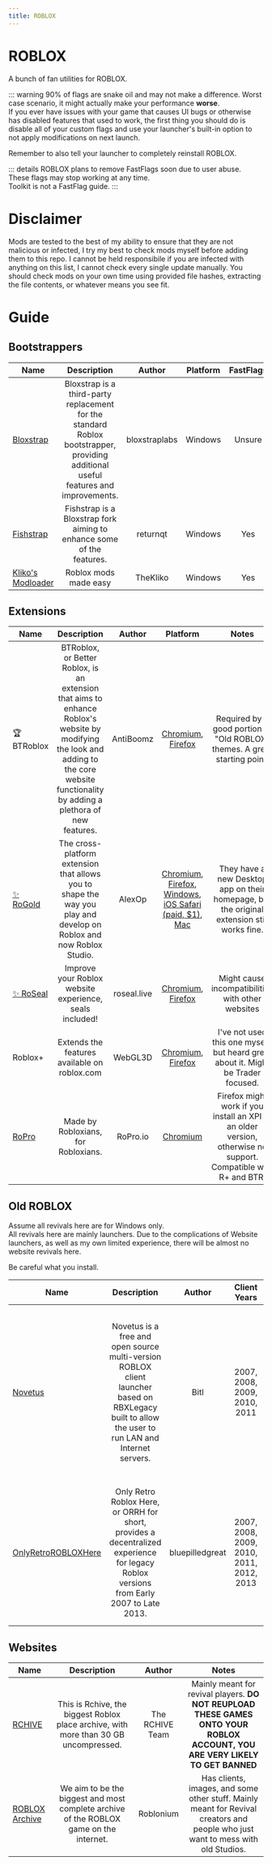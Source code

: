 ```yaml
---
title: ROBLOX
---
```


# ROBLOX

A bunch of fan utilities for ROBLOX.  

::: warning
90% of flags are snake oil and may not make a difference. Worst case scenario, it might actually make your performance **worse**.  
If you ever have issues with your game that causes UI bugs or otherwise has disabled features that used to work, the first thing you should do is disable all of your custom flags and use your launcher's built-in option to not apply modifications on next launch.  

Remember to also tell your launcher to completely reinstall ROBLOX.  

::: details
ROBLOX plans to remove FastFlags soon due to user abuse. These flags may stop working at any time.  
Toolkit is not a FastFlag guide.
:::

# Disclaimer
Mods are tested to the best of my ability to ensure that they are not malicious or infected, I try my best to check mods myself before adding them to this repo. I cannot be held responsibile if you are infected with anything on this list, I cannot check every single update manually. You should check mods on your own time using provided file hashes, extracting the file contents, or whatever means you see fit.  

# Guide

## Bootstrappers
| Name | Description | Author | Platform | FastFlags |
| --- | :---: | :---: | :---: | :---: |
| [Bloxstrap](https://github.com/bloxstraplabs/bloxstrap) | Bloxstrap is a third-party replacement for the standard Roblox bootstrapper, providing additional useful features and improvements. | bloxstraplabs | Windows | Unsure |
| [Fishstrap](https://github.com/fishstrap/fishstrap) | Fishstrap is a Bloxstrap fork aiming to enhance some of the features. | returnqt | Windows | Yes |
| [Kliko's Modloader](https://github.com/klikos-modloader/klikos-modloader) | Roblox mods made easy | TheKliko | Windows | Yes |

## Extensions
| Name | Description | Author | Platform | Notes |
| --- | :---: | :---: | :---: | :---: |
| 🏆 BTRoblox | BTRoblox, or Better Roblox, is an extension that aims to enhance Roblox's website by modifying the look and adding to the core website functionality by adding a plethora of new features. | AntiBoomz | [Chromium](https://chromewebstore.google.com/detail/btroblox-making-roblox-be/hbkpclpemjeibhioopcebchdmohaieln), [Firefox](https://addons.mozilla.org/en-US/firefox/addon/btroblox/) | Required by a good portion of "Old ROBLOX" themes. A great starting point. |
| [✨ RoGold](https://rogold.live/) | The cross-platform extension that allows you to shape the way you play and develop on Roblox and now Roblox Studio. | AlexOp | [Chromium](https://chromewebstore.google.com/detail/rogold-level-up-roblox/mafcicncghogpdpaieifglifaagndbni?hl=en), [Firefox](https://addons.mozilla.org/en-CA/firefox/addon/rogold/), [Windows](https://rogold.live/downloads), [iOS Safari (paid, $1)](https://apps.apple.com/us/app/rogold/id1618599725),  [Mac](https://rogold.live/downloads) | They have a new Desktop app on their homepage, but the original extension still works fine. |
| [✨ RoSeal](https://www.roseal.live/) | Improve your Roblox website experience, seals included! | roseal.live | [Chromium](https://chromewebstore.google.com/detail/roseal-augmented-roblox-e/hfjngafpndganmdggnapblamgbfjhnof), [Firefox](https://addons.mozilla.org/en-CA/firefox/addon/roseal/) | Might cause incompatibilities with other websites |
| Roblox+ | Extends the features available on roblox.com | WebGL3D | [Chromium](https://chromewebstore.google.com/detail/roblox+/jfbnmfgkohlfclfnplnlenbalpppohkm?hl=en), [Firefox](https://addons.mozilla.org/en-CA/firefox/addon/roblox-plus-firefox/) | I've not used this one myself, but heard great about it. Might be Trader focused. |
| [RoPro](https://ropro.io/) | Made by Robloxians, for Robloxians. | RoPro.io | [Chromium](https://chromewebstore.google.com/detail/ropro-enhance-your-roblox/adbacgifemdbhdkfppmeilbgppmhaobf?hl=en) | Firefox might work if you install an XPI of an older version, otherwise no support. Compatible with R+ and BTR. |

## Old ROBLOX
Assume all revivals here are for Windows only.  
All revivals here are mainly launchers. Due to the complications of Website launchers, as well as my own limited experience, there will be almost no website revivals here.  

Be careful what you install.

| Name | Description | Author | Client Years | Notes |
| --- | :---: | :---: | :---: | :---: |
| [Novetus](https://bitl.itch.io/novetus) | Novetus is a free and open source multi-version ROBLOX client launcher based on RBXLegacy built to allow the user to run LAN and Internet servers. | Bitl | 2007, 2008, 2009, 2010, 2011 | All maps included are localized and do not require internet. Custom maps will not load assets, and there is no current known way to make them load assets. |
| [OnlyRetroROBLOXHere](https://onlyretrorobloxhere.itch.io/orrh) | Only Retro Roblox Here, or ORRH for short, provides a decentralized experience for legacy Roblox versions from Early 2007 to Late 2013. | bluepilledgreat | 2007, 2008, 2009, 2010, 2011, 2012, 2013 | You must follow [this guide](https://docs.google.com/document/d/1OMIBqNByCIjMw5h2s-JnG8AK-MjKfRhuCTQ3ki8tSUk) to fix custom clothing. **Requires knowledge on how to read and grab browser cookes**, do not share to anyone. |

## Websites
| Name | Description | Author | Notes |
| --- | :---: | :---: | :---: |
| [RCHIVE](https://archive.org/details/rchive_) | This is Rchive, the biggest Roblox place archive, with more than 30 GB uncompressed. | The RCHIVE Team | Mainly meant for revival players. **DO NOT REUPLOAD THESE GAMES ONTO YOUR ROBLOX ACCOUNT, YOU ARE VERY LIKELY TO GET BANNED** |
| [ROBLOX Archive](https://archive.roblonium.com/) | We aim to be the biggest and most complete archive of the ROBLOX game on the internet. | Roblonium | Has clients, images, and some other stuff. Mainly meant for Revival creators and people who just want to mess with old Studios. |
